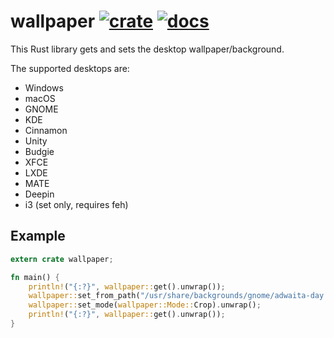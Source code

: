 # wallpaper [![crate](https://img.shields.io/crates/v/wallpaper.svg)](https://crates.io/crates/wallpaper) [![docs](https://docs.rs/wallpaper/badge.svg)](https://docs.rs/wallpaper)
This Rust library gets and sets the desktop wallpaper/background.

The supported desktops are:
* Windows
* macOS
* GNOME
* KDE
* Cinnamon
* Unity
* Budgie
* XFCE
* LXDE
* MATE
* Deepin
* i3 (set only, requires feh)

## Example
```rust
extern crate wallpaper;

fn main() {
    println!("{:?}", wallpaper::get().unwrap());
    wallpaper::set_from_path("/usr/share/backgrounds/gnome/adwaita-day.png").unwrap();
    wallpaper::set_mode(wallpaper::Mode::Crop).unwrap();
    println!("{:?}", wallpaper::get().unwrap());
}
```
